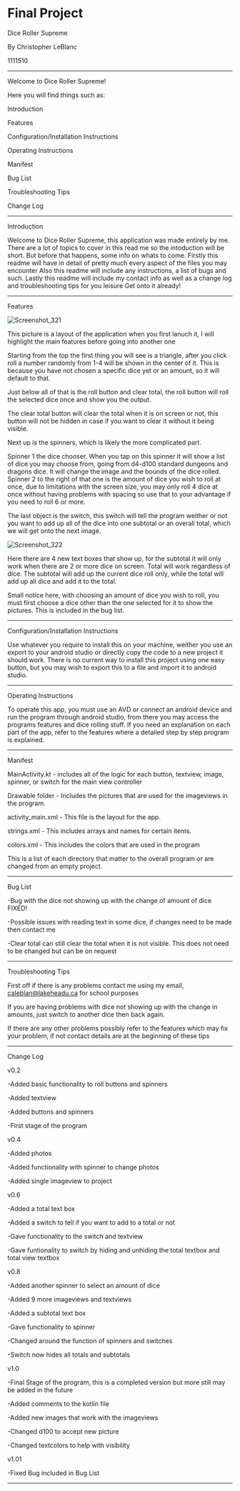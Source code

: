 
# Final Project

Dice Roller Supreme

By Christopher LeBlanc

1111510

_________________________________________________________________________________________________________________________________________________________________


Welcome to Dice Roller Supreme!

Here you will find things such as:

Introduction

Features

Configuration/Installation Instructions

Operating Instructions

Manifest

Bug List

Troubleshooting Tips

Change Log

_________________________________________________________________________________________________________________________________________________________________

Introduction

Welcome to Dice Roller Supreme, this application was made entirely by me. 
There are a lot of topics to cover in this read me so the intoduction will be short.
But before that happens, some info on whats to come. 
Firstly this readme will have in detail of pretty much every aspect of the files you may encounter
Also this readme will include any instructions, a list of bugs and such.
Lastly this readme will include my contact info as well as a change log and troubleshooting tips for you leisure
Get onto it already!

_________________________________________________________________________________________________________________________________________________________________

Features 

![Screenshot_321](https://user-images.githubusercontent.com/82187028/115604248-26de2000-a2af-11eb-97af-9022d4a0022b.png)

This picture is a layout of the application when you first lanuch it, I will highlight the main features before going into another one

Starting from the top the first thing you will see is a triangle, after you click roll a number randomly from 1-4 will be shown in the center of it. This is because you have not chosen a specific dice yet or an amount, so it will default to that.

Just below all of that is the roll button and clear total, the roll button will roll the selected dice once and show you the output. 

The clear total button will clear the total when it is on screen or not, this button will not be hidden in case if you want to clear it without it being visible.

Next up is the spinners, which is likely the more complicated part.

Spinner 1 the dice chooser. When you tap on this spinner it will show a list of dice you may choose from, going from d4-d100 standard dungeons and dragons dice. It will change the image and the bounds of the dice rolled.
Spinner 2 to the right of that one is the amount of dice you wish to roll at once, due to limitations with the screen size, you may only roll 4 dice at once without having problems with spacing so use that to your advantage if you need to roll 6 or more.

The last object is the switch, this switch will tell the program weither or not you want to add up all of the dice into one subtotal or an overall total, which we will get onto the next image.

![Screenshot_322](https://user-images.githubusercontent.com/82187028/115611101-acfe6480-a2b7-11eb-8435-7b35c078b1b2.png)

Here there are 4 new text boxes that show up, for the subtotal it will only work when there are 2 or more dice on screen. Total will work regardless of dice. The subtotal will add up the current dice roll only, while the total will add up all dice and add it to the total. 

Small notice here, with choosing an amount of dice you wish to roll, you must first choose a dice other than the one selected for it to show the pictures. This is included in the bug list.

_________________________________________________________________________________________________________________________________________________________________

Configuration/Installation Instructions

Use whatever you require to install this on your machine, weither you use an export to your android studio or directly copy the code to a new project it should work. There is no current way to install this project using one easy button, but you may wish to export this to a file and import it to android studio.

_________________________________________________________________________________________________________________________________________________________________

Operating Instructions

To operate this app, you must use an AVD or connect an android device and run the program through android studio, from there you may access the programs features and dice rolling stuff. If you need an explanation on each part of the app, refer to the features where a detailed step by step program is explained.

_________________________________________________________________________________________________________________________________________________________________

Manifest

MainActivity.kt - includes all of the logic for each button, textview, image, spinner, or switch for the main view controller

Drawable folder - Includes the pictures that are used for the imageviews in the program.

activity_main.xml - This file is the layout for the app.

strings.xml - This includes arrays and names for certain items. 

colors.xml - This includes the colors that are used in the program

This is a list of each directory that matter to the overall program or are changed from an empty project.


_________________________________________________________________________________________________________________________________________________________________

Bug List

-Bug with the dice not showing up with the change of amount of dice FIXED!

-Possible issues with reading text in some dice, if changes need to be made then contact me

-Clear total can still clear the total when it is not visible. This does not need to be changed but can be on request

_________________________________________________________________________________________________________________________________________________________________

Troubleshooting Tips

First off if there is any problems contact me using my email, caleblan@lakeheadu.ca for school purposes

If you are having problems with dice not showing up with the change in amounts, just switch to another dice then back again.

If there are any other problems possibly refer to the features which may fix your problem, if not contact details are at the beginning of these tips

_________________________________________________________________________________________________________________________________________________________________

Change Log

v0.2

-Added basic functionality to roll buttons and spinners

-Added textview

-Added buttons and spinners

-First stage of the program

v0.4 

-Added photos

-Added functionality with spinner to change photos

-Added single imageview to project

v0.6

-Added a total text box

-Added a switch to tell if you want to add to a total or not

-Gave functionality to the switch and textview

-Gave funtionality to switch by hiding and unhiding the total textbox and total view textbox

v0.8

-Added another spinner to select an amount of dice

-Added 9 more imageviews and textviews

-Added a subtotal text box

-Gave functionality to spinner

-Changed around the function of spinners and switches

-Switch now hides all totals and subtotals


v1.0

-Final Stage of the program, this is a completed version but more still may be added in the future

-Added comments to the kotlin file

-Added new images that work with the imageviews

-Changed d100 to accept new picture

-Changed textcolors to help with visibility

v1.01

-Fixed Bug included in Bug List

_________________________________________________________________________________________________________________________________________________________________


